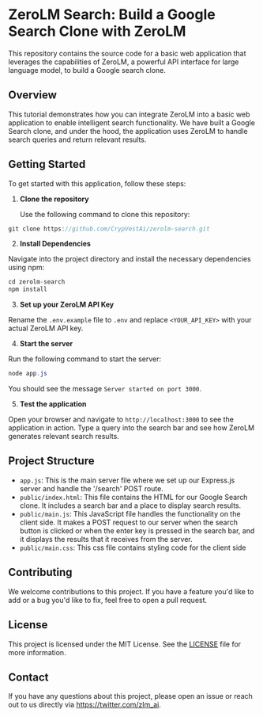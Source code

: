 # ZeroLM Search: Build a Google Search Clone with ZeroLM

This repository contains the source code for a basic web application that leverages the capabilities of ZeroLM, a powerful API interface for large language model, to build a Google search clone.

## Overview

This tutorial demonstrates how you can integrate ZeroLM into a basic web application to enable intelligent search functionality. We have built a Google Search clone, and under the hood, the application uses ZeroLM to handle search queries and return relevant results.

## Getting Started

To get started with this application, follow these steps:

1. **Clone the repository**

   Use the following command to clone this repository:

```csharp
git clone https://github.com/CrypVestAi/zerolm-search.git
```

2. **Install Dependencies**

Navigate into the project directory and install the necessary dependencies using npm:

```csharp
cd zerolm-search
npm install
```

3. **Set up your ZeroLM API Key**

Rename the `.env.example` file to `.env` and replace `<YOUR_API_KEY>` with your actual ZeroLM API key.

4. **Start the server**

Run the following command to start the server:

```csharp
node app.js
```



You should see the message `Server started on port 3000`.

5. **Test the application**

Open your browser and navigate to `http://localhost:3000` to see the application in action. Type a query into the search bar and see how ZeroLM generates relevant search results.

## Project Structure

- `app.js`: This is the main server file where we set up our Express.js server and handle the '/search' POST route.
- `public/index.html`: This file contains the HTML for our Google Search clone. It includes a search bar and a place to display search results.
- `public/main.js`: This JavaScript file handles the functionality on the client side. It makes a POST request to our server when the search button is clicked or when the enter key is pressed in the search bar, and it displays the results that it receives from the server.
- `public/main.css`: This css file contains styling code for the client side

## Contributing

We welcome contributions to this project. If you have a feature you'd like to add or a bug you'd like to fix, feel free to open a pull request.

## License

This project is licensed under the MIT License. See the [LICENSE](LICENSE) file for more information.

## Contact

If you have any questions about this project, please open an issue or reach out to us directly via https://twitter.com/zlm_ai.
